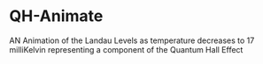 # QH-Animate
AN Animation of the Landau Levels as temperature decreases to 17 milliKelvin representing a component of the Quantum Hall Effect
